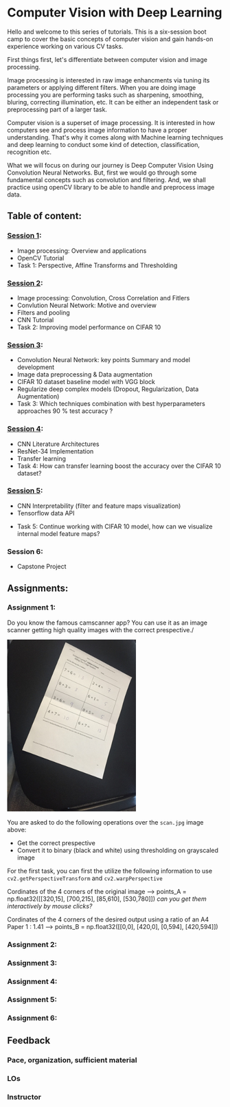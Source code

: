 # Computer Vision with Deep Learning

Hello and welcome to this series of tutorials. This is a six-session boot camp to cover the basic concepts of computer vision and gain hands-on experience working on various CV tasks.

First things first, let's differentiate between computer vision and image processing.

Image processing is interested in raw image enhancments via tuning its parameters or applying different filters. When you are doing image processing you are performing tasks such as sharpening, smoothing, bluring, correcting illumination, etc. It can be either an independent task or preprocessing part of a larger task.

Computer vision is a superset of image processing. It is interested in how computers see and process image information to have a proper understanding. That's why it comes along with Machine learning techniques and deep learning to conduct some kind of detection, classification, recognition etc.

What we will focus on during our journey is Deep Computer Vision Using Convolution Neural Networks. But, first we would go through some fundamental concepts such as convolution and filtering. And, we shall practice using openCV library to be able to handle and preprocess image data.

## Table of content:

### [Session 1](./Session1.ipynb):
- Image processing: Overview and applications
- OpenCV Tutorial
- Task 1: Perspective, Affine Transforms and Thresholding
### [Session 2](./Session2.ipynb):
- Image processing: Convolution, Cross Correlation and Fitlers
- Convlution Neural Network: Motive and overview
- Filters and pooling
- CNN Tutorial
- Task 2: Improving model performance on CIFAR 10
### [Session 3](./Session3.ipynb):
- Convolution Neural Network: key points Summary and model development
- Image data preprocessing & Data augmentation
- CIFAR 10 dataset baseline model with VGG block
- Regularize deep complex models (Dropout, Regularization, Data Augmentation) 
- Task 3: Which techniques combination with best hyperparameters approaches 90 % test accuracy ?
### [Session 4](./Session4.ipynb):
- CNN Literature Architectures
- ResNet-34 Implementation
- Transfer learning
- Task 4: How can transfer learning boost the accuracy over the CIFAR 10 dataset?
### [Session 5](./Session5.ipynb):
- CNN Interpretability (filter and feature maps visualization)
- Tensorflow data API
<!-- - Detection, recognition, identification  -->
<!-- - Object detection -->
<!-- - Semantic segmentation -->
- Task 5: Continue working with CIFAR 10 model, how can we visualize internal model feature maps? 
### Session 6:
- Capstone Project

## Assignments:

### Assignment 1:

Do you know the famous camscanner app? You can use it as an image scanner getting high quality images with the correct prespective./

<img src="./images/scan.jpg" hight= "300" width= "300"/>


You are asked to do the following operations over the `scan.jpg` image above:
- Get the correct prespective
- Convert it to binary (black and white) using thresholding on grayscaled image

For the first task, you can first the utilize the following information to use `cv2.getPerspectiveTransform` and `cv2.warpPerspective`

Cordinates of the 4 corners of the original image --> points_A = np.float32([[320,15], [700,215], [85,610], [530,780]]) *can you get them interactively by mouse clicks?*

Cordinates of the 4 corners of the desired output using a ratio of an A4 Paper 1 : 1.41 --> points_B = np.float32([[0,0], [420,0], [0,594], [420,594]])

### Assignment 2:
### Assignment 3:
### Assignment 4:
### Assignment 5:
### Assignment 6:

## Feedback

### Pace, organization, sufficient material
### LOs
### Instructor

